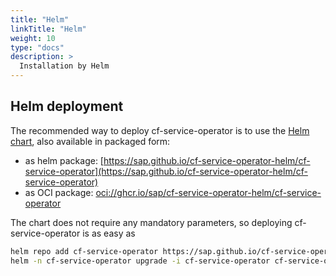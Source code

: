 ```yaml
---
title: "Helm"
linkTitle: "Helm"
weight: 10
type: "docs"
description: >
  Installation by Helm
---
```


## Helm deployment

The recommended way to deploy cf-service-operator is to use the [Helm chart](https://github.com/sap/cf-service-operator-helm),
also available in packaged form:
- as helm package: [https://sap.github.io/cf-service-operator-helm/cf-service-operator](https://sap.github.io/cf-service-operator-helm/cf-service-operator)
- as OCI package: [oci://ghcr.io/sap/cf-service-operator-helm/cf-service-operator](oci://ghcr.io/sap/cf-service-operator-helm/cf-service-operator)

The chart does not require any mandatory parameters, so deploying cf-service-operator is as easy as

```bash
helm repo add cf-service-operator https://sap.github.io/cf-service-operator-helm
helm -n cf-service-operator upgrade -i cf-service-operator cf-service-operator/cf-service-operator
```
